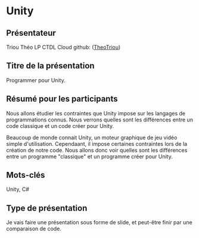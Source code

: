# Unity

## Présentateur

Triou Théo
LP CTDL Cloud
github: ([TheoTriou](https://github.com/TheoTriou))

## Titre de la présentation 

Programmer pour Unity.

## Résumé pour les participants 

Nous allons étudier les contraintes que Unity impose sur les langages de programmations connus. Nous verrons quelles sont les différences entre un code classique et un code créer pour Unity.

Beaucoup de monde connait Unity, un moteur graphique de jeu vidéo simple d'utilisation. Cependaant, il impose certaines contraintes lors de la création de notre code. Nous allons donc voir quelles sont les différences entre un programme "classique" et un programme créer pour Unity.

## Mots-clés 

Unity, C#

## Type de présentation 

Je vais faire une présentation sous forme de slide, et peut-être finir par une comparaison de code.
